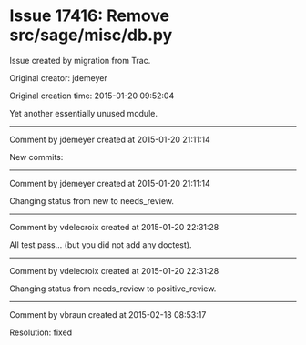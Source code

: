 # Issue 17416: Remove src/sage/misc/db.py

Issue created by migration from Trac.

Original creator: jdemeyer

Original creation time: 2015-01-20 09:52:04

Yet another essentially unused module.


---

Comment by jdemeyer created at 2015-01-20 21:11:14

New commits:


---

Comment by jdemeyer created at 2015-01-20 21:11:14

Changing status from new to needs_review.


---

Comment by vdelecroix created at 2015-01-20 22:31:28

All test pass... (but you did not add any doctest).


---

Comment by vdelecroix created at 2015-01-20 22:31:28

Changing status from needs_review to positive_review.


---

Comment by vbraun created at 2015-02-18 08:53:17

Resolution: fixed
